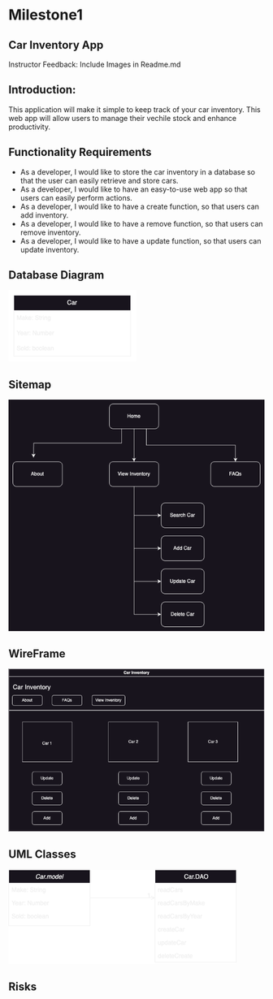 # Milestone1 
## Car Inventory App

Instructor Feedback: Include Images in Readme.md
## Introduction:
This application will make it simple to keep track of your car inventory. This web app will allow users to manage their vechile stock and enhance productivity.
## Functionality Requirements
- As a developer, I would like to store the car inventory in a database so that the user can easily retrieve and store cars.
- As a developer, I would like to have an easy-to-use web app so that users can easily perform actions.
- As a developer, I would like to have a create function, so that users can add inventory.
- As a developer, I would like to have a remove function, so that users can remove inventory.
- As a developer, I would like to have a update function, so that users can update inventory.

## Database Diagram
![ER Diagram](CarDB.drawio.png)

## Sitemap
![SiteMap Diagram](Sitemap.drawio.png)

## WireFrame
![Wireframe Diagram](Wireframe.drawio.png)

## UML Classes
![UML Diagram](UML.drawio.png)

## Risks
